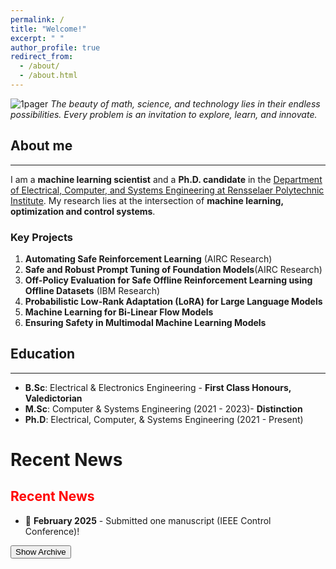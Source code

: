 ```yaml
---
permalink: /
title: "Welcome!"
excerpt: " "
author_profile: true
redirect_from: 
  - /about/
  - /about.html
---
```

![1pager](https://Kaycee074.github.io/images/A23.jpg "Flyer")
*The beauty of math, science, and technology lies in their endless possibilities. Every problem is an invitation to explore, learn, and innovate.* 


## About me
___  


I am a **machine learning scientist** and a **Ph.D. candidate** in the [Department of Electrical, Computer, and Systems Engineering at Rensselaer Polytechnic Institute](https://ecse.rpi.edu/). My research lies at the intersection of **machine learning, optimization and control systems**. 

### Key Projects
1. **Automating Safe Reinforcement Learning** (AIRC Research)
2. **Safe and Robust Prompt Tuning of Foundation Models**(AIRC Research)
3. **Off-Policy Evaluation for Safe Offline Reinforcement Learning using Offline Datasets** (IBM Research)
4. **Probabilistic Low-Rank Adaptation (LoRA) for Large Language Models**
5. **Machine Learning for Bi-Linear Flow Models**
6. **Ensuring Safety in Multimodal Machine Learning Models**


## Education
___
* **B.Sc**: Electrical & Electronics Engineering - **First Class Honours, Valedictorian**
* **M.Sc**: Computer & Systems Engineering (2021 - 2023)- **Distinction**
* **Ph.D**: Electrical, Computer, & Systems Engineering (2021 - Present)


# Recent News

<section class="news-section">
  <h2 style="color: red;">Recent News</h2>
  <ul class="news-list">
    <li>🎉 <strong>February 2025</strong> - Submitted one manuscript (IEEE Control Conference)!</li>
  </ul>
  <button id="toggleArchive">Show Archive</button>
  <div id="archiveNews" style="display: none;">
    <ul>
      <li>🎉 <strong>October 2024</strong> - Passed the Doctoral Candidacy Examination!</li>
      <li>🏆 <strong>October 2024</strong> - Received the prestigious ACM Travel Grant Award.</li>
      <li>📜 <strong>September 2024</strong> - Manuscript accepted for publication at Buildsys.</li>
    </ul>
  </div>
</section>

<script>
  document.addEventListener('DOMContentLoaded', function() {
    var toggleButton = document.getElementById('toggleArchive');
    var archiveDiv = document.getElementById('archiveNews');
    toggleButton.addEventListener('click', function() {
      // Toggle the display state
      if (archiveDiv.style.display === 'none' || archiveDiv.style.display === '') {
        archiveDiv.style.display = 'block';
        toggleButton.textContent = 'Hide Archive';
      } else {
        archiveDiv.style.display = 'none';
        toggleButton.textContent = 'Show Archive';
      }
    });
  });
</script>
